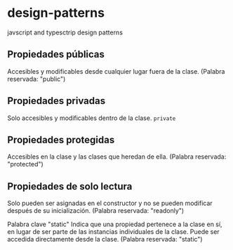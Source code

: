 # design-patterns
javscript and typesctrip design patterns


## Propiedades públicas
Accesibles y modificables desde cualquier lugar fuera de la clase. (Palabra reservada: "public")

## Propiedades privadas
Solo accesibles y modificables dentro de la clase.  `private`

## Propiedades protegidas
Accesibles en la clase y las clases que heredan de ella. (Palabra reservada: "protected")

## Propiedades de solo lectura
Solo pueden ser asignadas en el constructor y no se pueden modificar después de su inicialización. (Palabra reservada: "readonly")

Palabra clave "static"
Indica que una propiedad pertenece a la clase en sí, en lugar de ser parte de las instancias individuales de la clase. Puede ser accedida directamente desde la clase. (Palabra reservada: "static")